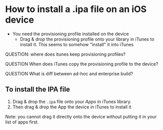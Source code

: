 # How to install a .ipa file on an iOS device

- You need the provisioning profile installed on the device
    - Drag & drop the provisioning profile onto your library in iTunes to
      install it. This seems to somehow "install" it into iTunes

QUESTION: where does itunes keep provisioning profiles?

QUESTION When does iTunes copy the provisioning profile to the device?

QUESTION What is diff between ad-hoc and enterprise build?

## To install the IPA file

1. Drag & drop the `.ipa` file onto your _Apps_ in iTunes library.
2. Then drag & drop the App the device in iTunes to install it

Note: you cannot drag it directly onto the device without putting it in your
list of apps first.
